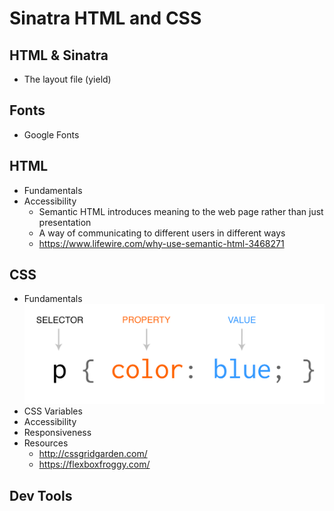# Sinatra HTML and CSS

## HTML & Sinatra
- The layout file (yield)

## Fonts
- Google Fonts

## HTML
- Fundamentals
- Accessibility
  - Semantic HTML introduces meaning to the web page rather than just presentation
  - A way of communicating to different users in different ways
  - https://www.lifewire.com/why-use-semantic-html-3468271

## CSS
- Fundamentals
![CSS Syntax](./css-syntax.png)
- CSS Variables
- Accessibility
- Responsiveness
- Resources
  - http://cssgridgarden.com/
  - https://flexboxfroggy.com/

## Dev Tools
